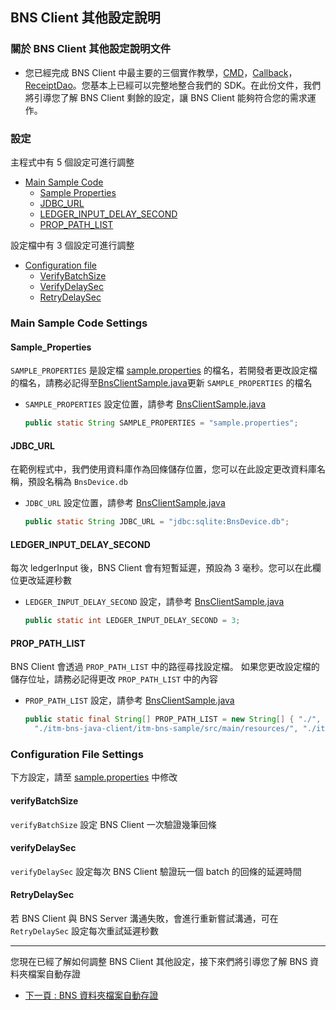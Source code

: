 ## BNS Client 其他設定說明

### 關於 BNS Client 其他設定說明文件

- 您已經完成 BNS Client 中最主要的三個實作教學，[CMD](./cmd_zh.md)，[Callback](./callback_zh.md)，[ReceiptDao](./receiptDao_zh.md)。您基本上已經可以完整地整合我們的 SDK。在此份文件，我們將引導您了解 BNS Client 剩餘的設定，讓 BNS Client 能夠符合您的需求運作。

### 設定

主程式中有 5 個設定可進行調整

<!-- no toc -->
- [Main Sample Code](#main-sample-code-settings)
  - [Sample Properties](#sample_properties)
  - [JDBC_URL](#jdbc_url)
  - [LEDGER_INPUT_DELAY_SECOND](#ledger_input_delay_second)
  - [PROP_PATH_LIST](#prop_path_list)

設定檔中有 3 個設定可進行調整

- [Configuration file](#configuration-file-settings)
  - [VerifyBatchSize](#verifybatchsize)
  - [VerifyDelaySec](#verifydelaysec)
  - [RetryDelaySec](#retrydelaysec)

### Main Sample Code Settings

#### Sample_Properties

`SAMPLE_PROPERTIES` 是設定檔 [sample.properties](../src/main/resources/sample.properties) 的檔名，若開發者更改設定檔的檔名，請務必記得至[BnsClientSample.java](../src/main/java/com/itrustmachines/sample/BnsClientSample.java)更新 `SAMPLE_PROPERTIES` 的檔名

- `SAMPLE_PROPERTIES` 設定位置，請參考 [BnsClientSample.java](../src/main/java/com/itrustmachines/sample/BnsClientSample.java)

  ```java
  public static String SAMPLE_PROPERTIES = "sample.properties";
  ```

#### JDBC_URL

在範例程式中，我們使用資料庫作為回條儲存位置，您可以在此設定更改資料庫名稱，預設名稱為 `BnsDevice.db`

- `JDBC_URL` 設定位置，請參考 [BnsClientSample.java](../src/main/java/com/itrustmachines/sample/BnsClientSample.java)

  ```java
  public static String JDBC_URL = "jdbc:sqlite:BnsDevice.db";
  ```

#### LEDGER_INPUT_DELAY_SECOND

每次 ledgerInput 後，BNS Client 會有短暫延遲，預設為 3 毫秒。您可以在此欄位更改延遲秒數

- `LEDGER_INPUT_DELAY_SECOND` 設定，請參考 [BnsClientSample.java](../src/main/java/com/itrustmachines/sample/BnsClientSample.java)
  
  ```java
  public static int LEDGER_INPUT_DELAY_SECOND = 3;
  ```

#### PROP_PATH_LIST

BNS Client 會透過 `PROP_PATH_LIST` 中的路徑尋找設定檔。 如果您更改設定檔的儲存位址，請務必記得更改 `PROP_PATH_LIST` 中的內容

- `PROP_PATH_LIST` 設定，請參考 [BnsClientSample.java](../src/main/java/com/itrustmachines/sample/BnsClientSample.java)
  
  ```java
  public static final String[] PROP_PATH_LIST = new String[] { "./", "./src/main/resources/",
    "./itm-bns-java-client/itm-bns-sample/src/main/resources/", "./itm-bns-sample/src/main/resources/" };
  ```

### Configuration File Settings

下方設定，請至 [sample.properties](../src/main/resources/sample.properties) 中修改

#### verifyBatchSize

`verifyBatchSize` 設定 BNS Client 一次驗證幾筆回條

#### verifyDelaySec

`verifyDelaySec` 設定每次 BNS Client 驗證玩一個 batch 的回條的延遲時間

#### RetryDelaySec

若 BNS Client 與 BNS Server 溝通失敗，會進行重新嘗試溝通，可在 `RetryDelaySec` 設定每次重試延遲秒數

----
您現在已經了解如何調整 BNS Client 其他設定，接下來們將引導您了解 BNS 資料夾檔案自動存證

- [下一頁 : BNS 資料夾檔案自動存證](../../bns-auto-folder-attest/doc/bns-auto-folder-attest_zh.md)
